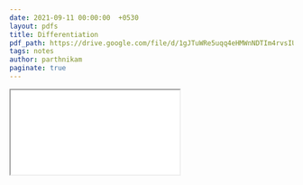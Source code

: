 ```yaml
---
date: 2021-09-11 00:00:00  +0530
layout: pdfs
title: Differentiation
pdf_path: https://drive.google.com/file/d/1gJTuWRe5uqq4eHMWnNDTIm4rvsIU8bzz/preview?usp=sharing
tags: notes
author: parthnikam
paginate: true
---
```


<iframe class="embed-pdf" src="{{ page.pdf_path }}#toolbar=0" seamless="seamless" scrolling="no" style="overflow:hidden"></iframe>
